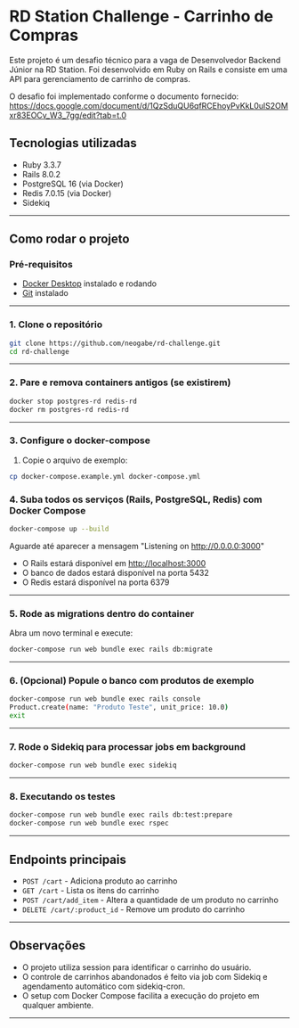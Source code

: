 # RD Station Challenge - Carrinho de Compras

Este projeto é um desafio técnico para a vaga de Desenvolvedor Backend Júnior na RD Station. Foi desenvolvido em Ruby on Rails e consiste em uma API para gerenciamento de carrinho de compras.

O desafio foi implementado conforme o documento fornecido:
https://docs.google.com/document/d/1QzSduQU6qfRCEhoyPvKkL0ulS2OMxr83EOCv_W3_7gg/edit?tab=t.0

## Tecnologias utilizadas

- Ruby 3.3.7
- Rails 8.0.2
- PostgreSQL 16 (via Docker)
- Redis 7.0.15 (via Docker)
- Sidekiq

---

## Como rodar o projeto

### Pré-requisitos

- [Docker Desktop](https://www.docker.com/products/docker-desktop/) instalado e rodando
- [Git](https://git-scm.com/) instalado

---

### 1. Clone o repositório

```bash
git clone https://github.com/neogabe/rd-challenge.git
cd rd-challenge
```

---

### 2. Pare e remova containers antigos (se existirem)

```bash
docker stop postgres-rd redis-rd
docker rm postgres-rd redis-rd
```

---

### 3. Configure o docker-compose

1. Copie o arquivo de exemplo:

```bash
cp docker-compose.example.yml docker-compose.yml
```

### 4. Suba todos os serviços (Rails, PostgreSQL, Redis) com Docker Compose

```bash
docker-compose up --build
```

Aguarde até aparecer a mensagem "Listening on http://0.0.0.0:3000"

- O Rails estará disponível em [http://localhost:3000](http://localhost:3000)
- O banco de dados estará disponível na porta 5432
- O Redis estará disponível na porta 6379

---

### 5. Rode as migrations dentro do container

Abra um novo terminal e execute:

```bash
docker-compose run web bundle exec rails db:migrate
```

---

### 6. (Opcional) Popule o banco com produtos de exemplo

```bash
docker-compose run web bundle exec rails console
Product.create(name: "Produto Teste", unit_price: 10.0)
exit
```

---

### 7. Rode o Sidekiq para processar jobs em background

```bash
docker-compose run web bundle exec sidekiq
```

---

### 8. Executando os testes

```bash
docker-compose run web bundle exec rails db:test:prepare
docker-compose run web bundle exec rspec
```

---

## Endpoints principais

- `POST /cart` - Adiciona produto ao carrinho
- `GET /cart` - Lista os itens do carrinho
- `POST /cart/add_item` - Altera a quantidade de um produto no carrinho
- `DELETE /cart/:product_id` - Remove um produto do carrinho

---

## Observações

- O projeto utiliza session para identificar o carrinho do usuário.
- O controle de carrinhos abandonados é feito via job com Sidekiq e agendamento automático com sidekiq-cron.
- O setup com Docker Compose facilita a execução do projeto em qualquer ambiente.

---
